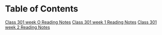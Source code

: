 # Table of Contents

[Class 301 week O Reading Notes](week0)
[Class 301 week 1 Reading Notes](week1)
[Class 301 week 2 Reading Notes](week2)
